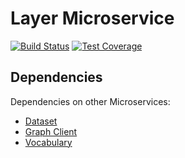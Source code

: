 # Layer Microservice

[![Build Status](https://travis-ci.org/resource-watch/layer.svg?branch=develop)](https://travis-ci.org/resource-watch/layer)
[![Test Coverage](https://api.codeclimate.com/v1/badges/31c04ea387e28ef9ada7/test_coverage)](https://codeclimate.com/github/resource-watch/layer/test_coverage)


## Dependencies

Dependencies on other Microservices:
- [Dataset](https://github.com/resource-watch/dataset/)
- [Graph Client](https://github.com/resource-watch/graph-client/)
- [Vocabulary](https://github.com/resource-watch/vocabulary-tag/)
